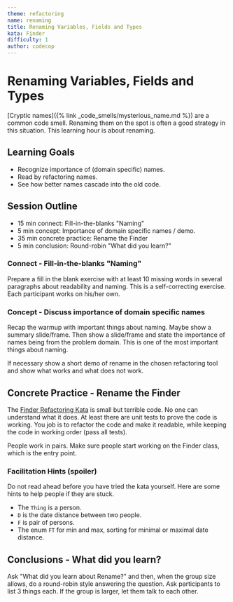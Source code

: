 ```yaml
---
theme: refactoring
name: renaming
title: Renaming Variables, Fields and Types
kata: Finder
difficulty: 1
author: codecop
---
```


# Renaming Variables, Fields and Types

[Cryptic names]({% link _code_smells/mysterious_name.md %}) are a common code smell. Renaming them on the spot is often a good strategy in this situation. This learning hour is about renaming.

## Learning Goals

* Recognize importance of (domain specific) names.
* Read by refactoring names.
* See how better names cascade into the old code.

## Session Outline

* 15 min connect: Fill-in-the-blanks "Naming"
* 5 min concept: Importance of domain specific names / demo.
* 35 min concrete practice: Rename the Finder
* 5 min conclusion: Round-robin "What did you learn?"

### Connect - Fill-in-the-blanks "Naming"

Prepare a fill in the blank exercise with at least 10 missing words in several paragraphs about readability and naming. This is a self-correcting exercise. Each participant works on his/her own.

### Concept - Discuss importance of domain specific names

Recap the warmup with important things about naming. Maybe show a summary slide/frame. Then show a slide/frame and state the importance of names being from the problem domain. This is one of the most important things about naming.

If necessary show a short demo of rename in the chosen refactoring tool and show what works and what does not work.

## Concrete Practice - Rename the Finder

The [Finder Refactoring Kata](https://github.com/codecop/Finder-Refactoring-Kata) is small but terrible code. No one can understand what it does. At least there are unit tests to prove the code is working. You job is to refactor the code and make it readable, while keeping the code in working order (pass all tests).

People work in pairs. Make sure people start working on the Finder class, which is the entry point.

### Facilitation Hints (spoiler)

Do not read ahead before you have tried the kata yourself. Here are some hints to help people if they are stuck.

* The `Thing` is a person.
* `D` is the date distance between two people.
* `F` is pair of persons.
* The enum `FT` for min and max, sorting for minimal or maximal date distance.

## Conclusions - What did you learn?

Ask "What did you learn about Rename?" and then, when the group size allows, do a round-robin style answering the question. Ask participants to list 3 things each. If the group is larger, let them talk to each other.
